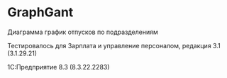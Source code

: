 # GraphGant
Диаграмма график отпусков по подразделениям

Тестировалось для Зарплата и управление персоналом, редакция 3.1 (3.1.29.21)

1С:Предприятие 8.3 (8.3.22.2283)
